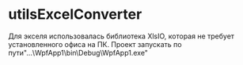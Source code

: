 # utilsExcelConverter
Для экселя использовалась библиотека XlsIO, которая не требует установленного офиса на ПК.
Проект запускать по пути"...\WpfApp1\bin\Debug\WpfApp1.exe"
